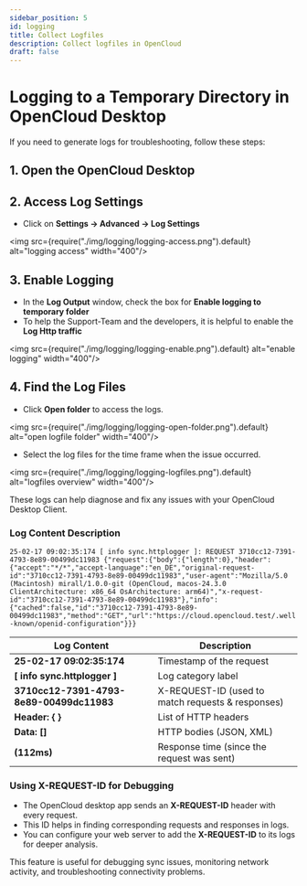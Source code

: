 ```yaml
---
sidebar_position: 5
id: logging
title: Collect Logfiles
description: Collect logfiles in OpenCloud
draft: false
---
```


# Logging to a Temporary Directory in OpenCloud Desktop

If you need to generate logs for troubleshooting, follow these steps:

## 1. Open the OpenCloud Desktop

## 2. Access Log Settings

- Click on **Settings → Advanced → Log Settings**

<img src={require("./img/logging/logging-access.png").default} alt="logging access" width="400"/>

## 3. Enable Logging

- In the **Log Output** window, check the box for **Enable logging to temporary folder**
- To help the Support-Team and the developers, it is helpful to enable the **Log Http traffic**

<img src={require("./img/logging/logging-enable.png").default} alt="enable logging" width="400"/>

## 4. Find the Log Files

- Click **Open folder** to access the logs.

<img src={require("./img/logging/logging-open-folder.png").default} alt="open logfile folder" width="400"/>

- Select the log files for the time frame when the issue occurred.

<img src={require("./img/logging/logging-logfiles.png").default} alt="logfiles overview" width="400"/>

These logs can help diagnose and fix any issues with your OpenCloud Desktop Client.

### Log Content Description

`25-02-17 09:02:35:174 [ info sync.httplogger ]: REQUEST 3710cc12-7391-4793-8e89-00499dc11983 {"request":{"body":{"length":0},"header":{"accept":"*/*","accept-language":"en_DE","original-request-id":"3710cc12-7391-4793-8e89-00499dc11983","user-agent":"Mozilla/5.0 (Macintosh) mirall/1.0.0-git (OpenCloud, macos-24.3.0 ClientArchitecture: x86_64 OsArchitecture: arm64)","x-request-id":"3710cc12-7391-4793-8e89-00499dc11983"},"info":{"cached":false,"id":"3710cc12-7391-4793-8e89-00499dc11983","method":"GET","url":"https://cloud.opencloud.test/.well-known/openid-configuration"}}}`

| Log Content                              | Description                                       |
| ---------------------------------------- | ------------------------------------------------- |
| **25-02-17 09:02:35:174**                | Timestamp of the request                          |
| **[ info sync.httplogger ]**             | Log category label                                |
| **3710cc12-7391-4793-8e89-00499dc11983** | X-REQUEST-ID (used to match requests & responses) |
| **Header: { }**                          | List of HTTP headers                              |
| **Data: []**                             | HTTP bodies (JSON, XML)                           |
| **(112ms)**                              | Response time (since the request was sent)        |

### Using X-REQUEST-ID for Debugging

- The OpenCloud desktop app sends an **X-REQUEST-ID** header with every request.
- This ID helps in finding corresponding requests and responses in logs.
- You can configure your web server to add the **X-REQUEST-ID** to its logs for deeper analysis.

This feature is useful for debugging sync issues, monitoring network activity, and troubleshooting connectivity problems.
